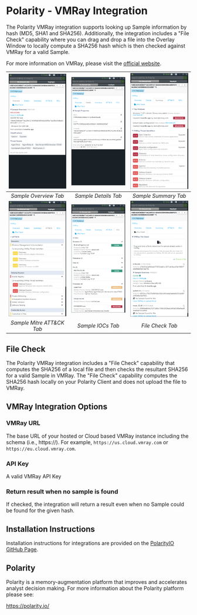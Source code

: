 # Polarity - VMRay Integration

The Polarity VMRay integration supports looking up Sample information by hash (MD5, SHA1 and SHA256).  Additionally, the integration includes a "File Check" capability where you can drag and drop a file into the Overlay Window to locally compute a SHA256 hash which is then checked against VMRay for a valid Sample. 

For more information on VMRay, please visit the [official website](https://www.vmray.com).

|  ![Sample Overview](assets/overview.png)  |  ![Sample Details](assets/details.png)  | ![Sample Summary](assets/summary.png) 
|:-----------------------------------------:|:---------------------------------------:|:-------------------------------------:|
|           *Sample Overview Tab*           |          *Sample Details Tab*           |         *Sample Summary Tab*          |
|       ![ATT&CK](assets/attack.png)        |        ![IOCs](assets/iocs.png)         |  ![File Check](assets/filecheck.png)
|         *Sample Mitre ATT&CK Tab*         |            *Sample IOCs Tab*            |           *File Check Tab*            |

## File Check

The Polarity VMRay integration includes a "File Check" capability that computes the SHA256 of a local file and then checks the resultant SHA256 for a valid Sample in VMRay.  The "File Check" capability computes the SHA256 hash locally on your Polarity Client and does not upload the file to VMRay.


## VMRay Integration Options

### VMRay URL
The base URL of your hosted or Cloud based VMRay instance including the schema (i.e., https://). For example, `https://us.cloud.vmray.com` or `https://eu.cloud.vmray.com`.

### API Key
A valid VMRay API Key

### Return result when no sample is found
If checked, the integration will return a result even when no Sample could be found for the given hash.

## Installation Instructions

Installation instructions for integrations are provided on the [PolarityIO GitHub Page](https://polarityio.github.io/).

## Polarity

Polarity is a memory-augmentation platform that improves and accelerates analyst decision making.  For more information about the Polarity platform please see:

https://polarity.io/
